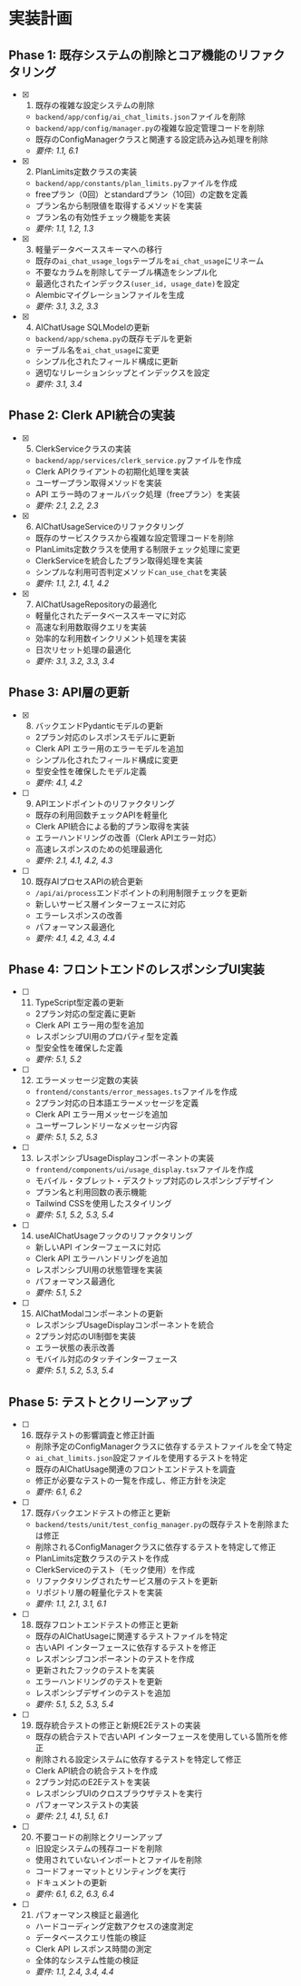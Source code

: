 # 実装計画

## Phase 1: 既存システムの削除とコア機能のリファクタリング

- [x] 1. 既存の複雑な設定システムの削除
  - `backend/app/config/ai_chat_limits.json`ファイルを削除
  - `backend/app/config/manager.py`の複雑な設定管理コードを削除
  - 既存のConfigManagerクラスと関連する設定読み込み処理を削除
  - _要件: 1.1, 6.1_

- [x] 2. PlanLimits定数クラスの実装
  - `backend/app/constants/plan_limits.py`ファイルを作成
  - freeプラン（0回）とstandardプラン（10回）の定数を定義
  - プラン名から制限値を取得するメソッドを実装
  - プラン名の有効性チェック機能を実装
  - _要件: 1.1, 1.2, 1.3_

- [x] 3. 軽量データベーススキーマへの移行
  - 既存の`ai_chat_usage_logs`テーブルを`ai_chat_usage`にリネーム
  - 不要なカラムを削除してテーブル構造をシンプル化
  - 最適化されたインデックス`(user_id, usage_date)`を設定
  - Alembicマイグレーションファイルを生成
  - _要件: 3.1, 3.2, 3.3_

- [x] 4. AIChatUsage SQLModelの更新
  - `backend/app/schema.py`の既存モデルを更新
  - テーブル名を`ai_chat_usage`に変更
  - シンプル化されたフィールド構成に更新
  - 適切なリレーションシップとインデックスを設定
  - _要件: 3.1, 3.4_

## Phase 2: Clerk API統合の実装

- [x] 5. ClerkServiceクラスの実装
  - `backend/app/services/clerk_service.py`ファイルを作成
  - Clerk APIクライアントの初期化処理を実装
  - ユーザープラン取得メソッドを実装
  - API エラー時のフォールバック処理（freeプラン）を実装
  - _要件: 2.1, 2.2, 2.3_

- [x] 6. AIChatUsageServiceのリファクタリング
  - 既存のサービスクラスから複雑な設定管理コードを削除
  - PlanLimits定数クラスを使用する制限チェック処理に変更
  - ClerkServiceを統合したプラン取得処理を実装
  - シンプルな利用可否判定メソッド`can_use_chat`を実装
  - _要件: 1.1, 2.1, 4.1, 4.2_

- [x] 7. AIChatUsageRepositoryの最適化
  - 軽量化されたデータベーススキーマに対応
  - 高速な利用数取得クエリを実装
  - 効率的な利用数インクリメント処理を実装
  - 日次リセット処理の最適化
  - _要件: 3.1, 3.2, 3.3, 3.4_

## Phase 3: API層の更新

- [x] 8. バックエンドPydanticモデルの更新
  - 2プラン対応のレスポンスモデルに更新
  - Clerk API エラー用のエラーモデルを追加
  - シンプル化されたフィールド構成に変更
  - 型安全性を確保したモデル定義
  - _要件: 4.1, 4.2_

- [ ] 9. APIエンドポイントのリファクタリング
  - 既存の利用回数チェックAPIを軽量化
  - Clerk API統合による動的プラン取得を実装
  - エラーハンドリングの改善（Clerk APIエラー対応）
  - 高速レスポンスのための処理最適化
  - _要件: 2.1, 4.1, 4.2, 4.3_

- [ ] 10. 既存AIプロセスAPIの統合更新
  - `/api/ai/process`エンドポイントの利用制限チェックを更新
  - 新しいサービス層インターフェースに対応
  - エラーレスポンスの改善
  - パフォーマンス最適化
  - _要件: 4.1, 4.2, 4.3, 4.4_

## Phase 4: フロントエンドのレスポンシブUI実装

- [ ] 11. TypeScript型定義の更新
  - 2プラン対応の型定義に更新
  - Clerk API エラー用の型を追加
  - レスポンシブUI用のプロパティ型を定義
  - 型安全性を確保した定義
  - _要件: 5.1, 5.2_

- [ ] 12. エラーメッセージ定数の実装
  - `frontend/constants/error_messages.ts`ファイルを作成
  - 2プラン対応の日本語エラーメッセージを定義
  - Clerk API エラー用メッセージを追加
  - ユーザーフレンドリーなメッセージ内容
  - _要件: 5.1, 5.2, 5.3_

- [ ] 13. レスポンシブUsageDisplayコンポーネントの実装
  - `frontend/components/ui/usage_display.tsx`ファイルを作成
  - モバイル・タブレット・デスクトップ対応のレスポンシブデザイン
  - プラン名と利用回数の表示機能
  - Tailwind CSSを使用したスタイリング
  - _要件: 5.1, 5.2, 5.3, 5.4_

- [ ] 14. useAIChatUsageフックのリファクタリング
  - 新しいAPI インターフェースに対応
  - Clerk API エラーハンドリングを追加
  - レスポンシブUI用の状態管理を実装
  - パフォーマンス最適化
  - _要件: 5.1, 5.2_

- [ ] 15. AIChatModalコンポーネントの更新
  - レスポンシブUsageDisplayコンポーネントを統合
  - 2プラン対応のUI制御を実装
  - エラー状態の表示改善
  - モバイル対応のタッチインターフェース
  - _要件: 5.1, 5.2, 5.3, 5.4_

## Phase 5: テストとクリーンアップ

- [ ] 16. 既存テストの影響調査と修正計画
  - 削除予定のConfigManagerクラスに依存するテストファイルを全て特定
  - `ai_chat_limits.json`設定ファイルを使用するテストを特定
  - 既存のAIChatUsage関連のフロントエンドテストを調査
  - 修正が必要なテストの一覧を作成し、修正方針を決定
  - _要件: 6.1, 6.2_

- [ ] 17. 既存バックエンドテストの修正と更新
  - `backend/tests/unit/test_config_manager.py`の既存テストを削除または修正
  - 削除されるConfigManagerクラスに依存するテストを特定して修正
  - PlanLimits定数クラスのテストを作成
  - ClerkServiceのテスト（モック使用）を作成
  - リファクタリングされたサービス層のテストを更新
  - リポジトリ層の軽量化テストを実装
  - _要件: 1.1, 2.1, 3.1, 6.1_

- [ ] 18. 既存フロントエンドテストの修正と更新
  - 既存のAIChatUsageに関連するテストファイルを特定
  - 古いAPI インターフェースに依存するテストを修正
  - レスポンシブコンポーネントのテストを作成
  - 更新されたフックのテストを実装
  - エラーハンドリングのテストを更新
  - レスポンシブデザインのテストを追加
  - _要件: 5.1, 5.2, 5.3, 5.4_

- [ ] 19. 既存統合テストの修正と新規E2Eテストの実装
  - 既存の統合テストで古いAPI インターフェースを使用している箇所を修正
  - 削除される設定システムに依存するテストを特定して修正
  - Clerk API統合の統合テストを作成
  - 2プラン対応のE2Eテストを実装
  - レスポンシブUIのクロスブラウザテストを実行
  - パフォーマンステストの実装
  - _要件: 2.1, 4.1, 5.1, 6.1_

- [ ] 20. 不要コードの削除とクリーンアップ
  - 旧設定システムの残存コードを削除
  - 使用されていないインポートとファイルを削除
  - コードフォーマットとリンティングを実行
  - ドキュメントの更新
  - _要件: 6.1, 6.2, 6.3, 6.4_

- [ ] 21. パフォーマンス検証と最適化
  - ハードコーディング定数アクセスの速度測定
  - データベースクエリ性能の検証
  - Clerk API レスポンス時間の測定
  - 全体的なシステム性能の検証
  - _要件: 1.1, 2.4, 3.4, 4.4_